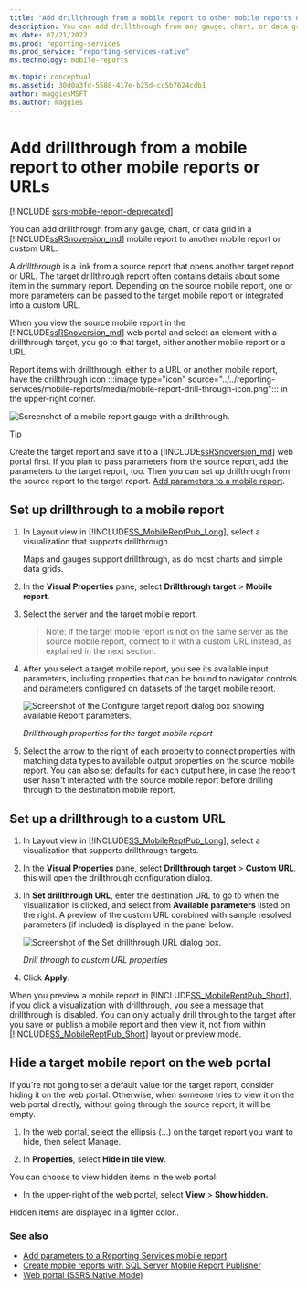```yaml
---
title: "Add drillthrough from a mobile report to other mobile reports or URLs | Microsoft Docs"
description: You can add drillthrough from any gauge, chart, or data grid in a Reporting Services mobile report to another mobile report or custom URL.
ms.date: 07/21/2022
ms.prod: reporting-services
ms.prod_service: "reporting-services-native"
ms.technology: mobile-reports

ms.topic: conceptual
ms.assetid: 30d0a3fd-5588-417e-b25d-cc5b7624cdb1
author: maggiesMSFT
ms.author: maggies
---
```

# Add drillthrough from a mobile report to other mobile reports or URLs

[!INCLUDE [ssrs-mobile-report-deprecated](../../includes/ssrs-mobile-report-deprecated.md)]

You can add drillthrough from any gauge, chart, or data grid in a [!INCLUDE[ssRSnoversion_md](../../includes/ssrsnoversion-md.md)] mobile report to another mobile report or custom URL. 

A *drillthrough*  is a link from a source report that opens another target report or URL. The target drillthrough report often contains details about some item in the summary report. Depending on the source mobile report, one or more parameters can be passed to the target mobile report or integrated into a custom URL.  
  
When you view the source mobile report in the [!INCLUDE[ssRSnoversion_md](../../includes/ssrsnoversion-md.md)] web portal and select an element with a drillthrough target, you go to that target, either another mobile report or a URL.  

Report items with drillthrough, either to a URL or another mobile report, have the drillthrough icon :::image type="icon" source="../../reporting-services/mobile-reports/media/mobile-report-drill-through-icon.png"::: in the upper-right corner.

![Screenshot of a mobile report gauge with a drillthrough.](../../reporting-services/mobile-reports/media/mobile-report-gauge-drill-through.png)

> [!TIP]  
> Create the target report and save it to a [!INCLUDE[ssRSnoversion_md](../../includes/ssrsnoversion-md.md)] web portal first. If you plan to pass parameters from the source report, add the parameters to the target report, too. Then you can set up drillthrough from the source report to the target report. [Add parameters to a mobile report](../../reporting-services/mobile-reports/add-parameters-to-a-mobile-report-reporting-services.md).
 
## Set up drillthrough to a mobile report  

1. In Layout view in [!INCLUDE[SS_MobileReptPub_Long](../../includes/ss-mobilereptpub-long.md)], select a visualization that supports drillthrough.   

   Maps and gauges support drillthrough, as do most charts and simple data grids.
   
2. In the **Visual Properties** pane, select **Drillthrough target** > **Mobile report**.  
3. Select the server and the target mobile report.  

   >Note: If the target mobile report is not on the same server as the source mobile report, connect to it with a custom URL instead, as explained in the next section.  
 
4. After you select a target mobile report, you see its available input parameters, including properties that can be bound to navigator controls and parameters configured on datasets of the target mobile report.  

   ![Screenshot of the Configure target report dialog box showing available Report parameters.](../../reporting-services/mobile-reports/media/mobile-report-drillthrough-target.PNG)
   
   *Drillthrough properties for the target mobile report*  
  
5. Select the arrow to the right of each property to connect properties with matching data types to available output properties on the source mobile report. You can also set defaults for each output here, in case the report user hasn't interacted with the source mobile report before drilling through to the destination mobile report.  
  
## Set up a drillthrough to a custom URL  
  
1. In Layout view in [!INCLUDE[SS_MobileReptPub_Long](../../includes/ss-mobilereptpub-long.md)], select a visualization that supports drillthrough targets.    
2. In the **Visual Properties** pane, select **Drillthrough target** > **Custom URL**.  this will open the drillthrough configuration dialog.  
  
3. In **Set drillthrough URL**, enter the destination URL to go to when the visualization is clicked, and select from **Available parameters** listed on the right. A preview of the custom URL combined with sample resolved parameters (if included) is displayed in the panel below.  
  
   ![Screenshot of the Set drillthrough URL dialog box.](../../reporting-services/mobile-reports/media/mobile-report-drillthrough-url.PNG)
  
   *Drill through to custom URL properties*  
  
4. Click **Apply**.  

  
When you preview a mobile report in [!INCLUDE[SS_MobileReptPub_Short](../../includes/ss-mobilereptpub-short.md)], if you click a visualization with drillthrough, you see a message that drillthrough is disabled. You can only actually drill through to the target after you save or publish a mobile report and then view it, not from within [!INCLUDE[SS_MobileReptPub_Short](../../includes/ss-mobilereptpub-short.md)] layout or preview mode.  

## Hide a target mobile report on the web portal
If you're not going to set a default value for the target report, consider hiding it on the web portal. Otherwise, when someone tries to view it on the web portal directly, without going through the source report, it will be empty.

1. In the web portal, select the ellipsis (...) on the target report you want to hide, then select Manage.

2. In **Properties**, select **Hide in tile view**.

You can choose to view hidden items in the web portal: 

* In the upper-right of the web portal, select **View** > **Show hidden.** 

Hidden items are displayed in a lighter color..
    
### See also  
 
* [Add parameters to a Reporting Services mobile report](../../reporting-services/mobile-reports/add-parameters-to-a-mobile-report-reporting-services.md)
* [Create mobile reports with SQL Server Mobile Report Publisher](../../reporting-services/mobile-reports/create-mobile-reports-with-sql-server-mobile-report-publisher.md) 
* [Web portal (SSRS Native Mode)](../../reporting-services/web-portal-ssrs-native-mode.md)

